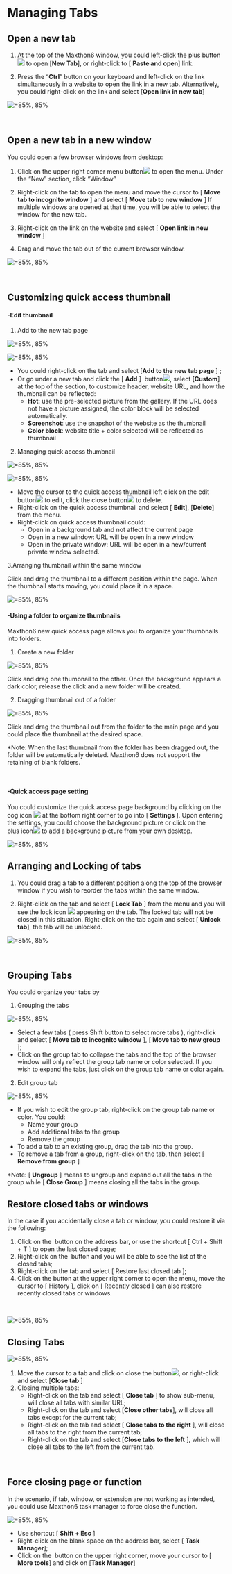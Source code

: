 # Managing Tabs

## Open a new tab

1. At the top of the Maxthon6 window, you could left-click the plus button![](zh/images/04-1.png) to open [**New Tab**], or right-click to [ **Paste and open**] link.

2. Press the “**Ctrl**” button on your keyboard and left-click on the link simultaneously in a website to open the link in a new tab. Alternatively, you could right-click on the link and select [**Open link in new tab**]

![](images/04-00.png "=85%, 85%")

 

## Open a new tab in a new window

You could open a few browser windows from desktop:

1. Click on the upper right corner menu button![](zh/images/03-2.png) to open the menu. Under the “New” section, click “Window”

2. Right-click on the tab to open the menu and move the cursor to [ **Move tab to incognito window** ] and select [ **Move tab to new window** ] If multiple windows are opened at that time, you will be able to select the window for the new tab.

3. Right-click on the link on the website and select [ **Open link in new window** ]

4. Drag and move the tab out of the current browser window.

![](images/04-01.png "=85%, 85%")

 

## Customizing quick access thumbnail

#### -Edit thumbnail

1. Add to the new tab page

![](images/04-02.png "=85%, 85%")

![](images/04-03.png "=85%, 85%")

- You could right-click on the tab and select [**Add to the new tab page** ] ;
- Or go under a new tab and click the [ **Add** ]  button![](zh/images/04-5.png), select [**Custom**] at the top of the section, to customize header, website URL, and how the thumbnail can be reflected:
    - **Hot**: use the pre-selected picture from the gallery. If the URL does not have a picture assigned, the color block will be selected automatically.
    - **Screenshot**: use the snapshot of the website as the thumbnail
    - **Color block**: website title + color selected will be reflected as thumbnail


2. Managing quick access thumbnail

![](images/04-04.png "=85%, 85%")

![](images/04-05.png "=85%, 85%")

- Move the cursor to the quick access thumbnail left click on the edit button![](zh/images/04-7.png) to edit, click the close button![](zh/images/04-8.png) to delete.
- Right-click on the quick access thumbnail and select [ **Edit**], [**Delete**] from the menu.
- Right-click on quick access thumbnail could:
    * Open in a background tab and not affect the current page
    * Open in a new window: URL will be open in a new window
    * Open in the private window: URL will be open in a new/current private window selected.

3.Arranging thumbnail within the same window

Click and drag the thumbnail to a different position within the page. When the thumbnail starts moving, you could place it in a space.

![](images/04-06.png "=85%, 85%")


#### -Using a folder to organize thumbnails

Maxthon6 new quick access page allows you to organize your thumbnails into folders.

1. Create a new folder

![](images/04-07.gif "=85%, 85%")

Click and drag one thumbnail to the other. Once the background appears a dark color, release the click and a new folder will be created.

2. Dragging thumbnail out of a folder

![](images/04-08.gif "=85%, 85%")

Click and drag the thumbnail out from the folder to the main page and you could place the thumbnail at the desired space.

*Note: When the last thumbnail from the folder has been dragged out, the folder will be automatically deleted. Maxthon6 does not support the retaining of blank folders.

 

#### -Quick access page setting

You could customize the quick access page background by clicking on the cog icon ![](zh/images/04-12.png) at the bottom right corner to go into [ **Settings** ]. Upon entering the settings, you could choose the background picture or click on the plus icon![](zh/images/04-13.png) to add a background picture from your own desktop.

![](images/04-09.png "=85%, 85%")


## Arranging and Locking of tabs

1. You could drag a tab to a different position along the top of the browser window if you wish to reorder the tabs within the same window.

2. Right-click on the tab and select [ **Lock Tab** ] from the menu and you will see the lock icon ![](zh/images/04-15.png) appearing on the tab. The locked tab will not be closed in this situation. Right-click on the tab again and select [ **Unlock tab**], the tab will be unlocked. 

![](images/04-10.png "=85%, 85%")

 

## Grouping Tabs

You could organize your tabs by

1. Grouping the tabs

![](images/04-11.gif "=85%, 85%")

- Select a few tabs ( press Shift button to select more tabs ), right-click and select [ **Move tab to incognito window** ], [ **Move tab to new group** ];
- Click on the group tab to collapse the tabs and the top of the browser window will only reflect the group tab name or color selected. If you wish to expand the tabs, just click on the group tab name or color again.
2. Edit group tab

![](images/04-12.png "=85%, 85%")

* If you wish to edit the group tab, right-click on the group tab name or color. You could:
    * Name your group
    * Add additional tabs to the group
    * Remove the group
* To add a tab to an existing group, drag the tab into the group.
* To remove a tab from a group, right-click on the tab, then select [ **Remove from group** ]

*Note: [ **Ungroup** ] means to ungroup and expand out all the tabs in the group while [ **Close Group** ] means closing all the tabs in the group.

## Restore closed tabs or windows

In the case if you accidentally close a tab or window, you could restore it via the following:

1. Click on the  button on the address bar, or use the shortcut [ Ctrl + Shift + T ] to open the last closed page;
2. Right-click on the  button and you will be able to see the list of the closed tabs;
3.  Right-click on the tab and select [ Restore last closed tab ];
4. Click on the button at the upper right corner to open the menu, move the cursor to [ History ], click on [ Recently closed ] can also restore recently closed tabs or windows.

 

![](images/04-13.png "=85%, 85%")

## Closing Tabs

![](images/04-14.png "=85%, 85%")

1. Move the cursor to a tab and click on close the button![](zh/images/04-21.png), or right-click and select [**Close tab** ]
2. Closing multiple tabs:
    * Right-click on the tab and select [ **Close tab** ] to show sub-menu, will close all tabs with similar URL;
    * Right-click on the tab and select [**Close other tabs**], will close all tabs except for the current tab;
    * Right-click on the tab and select [ **Close tabs to the right** ], will close all tabs to the right from the current tab;
    * Right-click on the tab and select [**Close tabs to the left** ], which will close all tabs to the left from the current tab.

 

## Force closing page or function

In the scenario, if tab, window, or extension are not working as intended, you could use Maxthon6 task manager to force close the function.

![](images/04-15.png "=85%, 85%")

* Use shortcut [ **Shift + Esc** ]
* Right-click on the blank space on the address bar, select [ **Task Manager**];
* Click on the  button on the upper right corner, move your cursor to [ **More tools**] and click on [**Task Manager**]

